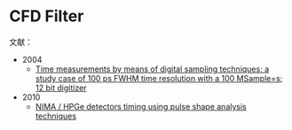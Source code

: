 <!-- CFDFilter.md --- 
;; 
;; Description: 
;; Author: Hongyi Wu(吴鸿毅)
;; Email: wuhongyi@qq.com 
;; Created: 一 1月  1 00:03:58 2018 (+0800)
;; Last-Updated: 四 5月 31 03:54:26 2018 (+0800)
;;           By: Hongyi Wu(吴鸿毅)
;;     Update #: 3
;; URL: http://wuhongyi.cn -->

# CFD Filter


文献：

- 2004
	- [Time measurements by means of digital sampling techniques: a study case of 100 ps FWHM time resolution with a 100 MSample=s; 12 bit digitizer](http://wuhongyi.cn/HardwareNote/pdf/article/algorithmforTimemeasurements.pdf)
- 2010
	- [NIMA / HPGe detectors timing using pulse shape analysis techniques](http://wuhongyi.cn/HardwareNote/pdf/article/1-s2.0-S0168900210005644-main.pdf)

<!-- CFDFilter.md ends here -->
